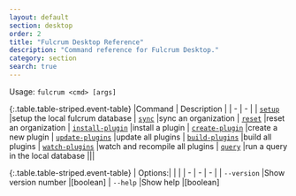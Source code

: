 ```yaml
---
layout: default
section: desktop
order: 2
title: "Fulcrum Desktop Reference"
description: "Command reference for Fulcrum Desktop."
category: section
search: true
---
```


Usage: `fulcrum <cmd> [args]`

{:.table.table-striped.event-table}
|Command | Description |
| - | - |
| [`setup`](/desktop/reference/setup/) |setup the local fulcrum database
| [`sync`](/desktop/reference/sync/) |sync an organization
| [`reset`](/desktop/reference/reset/) |reset an organization
| [`install-plugin`](/desktop/reference/install-plugin/) |install a plugin
| [`create-plugin`](/desktop/reference/create-plugin/) |create a new plugin
| [`update-plugins`](/desktop/reference/update-plugins/) |update all plugins
| [`build-plugins`](/desktop/reference/build-plugins/) |build all plugins
| [`watch-plugins`](/desktop/reference/watch-plugins/) |watch and recompile all plugins
| [`query`](/desktop/reference/query/) |run a query in the local database
|||

{:.table.table-striped.event-table}
| Options:| | |
| - | - | - |
| `--version` |Show version number |[boolean]
| `--help` |Show help |[boolean]
